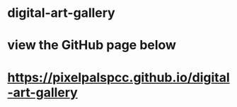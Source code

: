 # digital-art-gallery
# view the GitHub page below
# https://pixelpalspcc.github.io/digital-art-gallery
